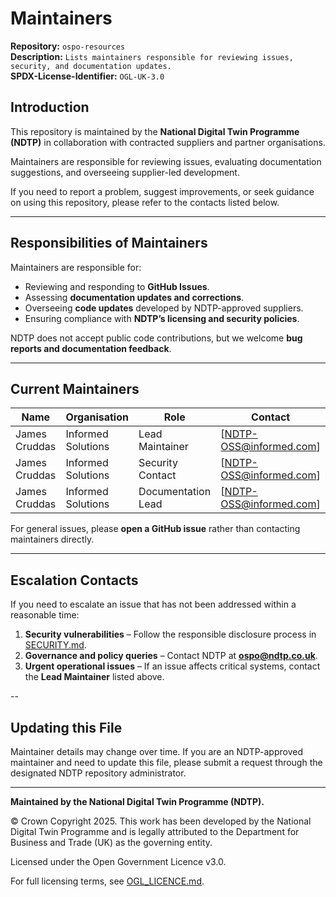 # Maintainers  

**Repository:** `ospo-resources`  
**Description:** `Lists maintainers responsible for reviewing issues, security, and documentation updates.`  
**SPDX-License-Identifier:** `OGL-UK-3.0`  

## Introduction  

This repository is maintained by the **National Digital Twin Programme (NDTP)** in collaboration with contracted suppliers and partner organisations.  

Maintainers are responsible for reviewing issues, evaluating documentation suggestions, and overseeing 
supplier-led development.  

If you need to report a problem, suggest improvements, or seek guidance on using this repository, please refer to the contacts listed below.  

---

## Responsibilities of Maintainers  

Maintainers are responsible for:  

- Reviewing and responding to **GitHub Issues**.  
- Assessing **documentation updates and corrections**.  
- Overseeing **code updates** developed by NDTP-approved suppliers.  
- Ensuring compliance with **NDTP’s licensing and security policies**.  

NDTP does not accept public code contributions, but we welcome **bug reports and documentation feedback**.  

---

## Current Maintainers  

| Name              | Organisation           | Role               | Contact                |
|-------------------|------------------------|--------------------|------------------------|
| James Cruddas | Informed Solutions | Lead Maintainer    | [NDTP-OSS@informed.com]|
| James Cruddas | Informed Solutions | Security Contact   | [NDTP-OSS@informed.com]|
| James Cruddas | Informed Solutions | Documentation Lead | [NDTP-OSS@informed.com]|

For general issues, please **open a GitHub issue** rather than contacting maintainers directly.  

---

## Escalation Contacts  

If you need to escalate an issue that has not been addressed within a reasonable time:  

1. **Security vulnerabilities** – Follow the responsible disclosure process in [SECURITY.md](./SECURITY.md).  
2. **Governance and policy queries** – Contact NDTP at **ospo@ndtp.co.uk**.  
3. **Urgent operational issues** – If an issue affects critical systems, contact the **Lead Maintainer** listed above.  

--

## Updating this File  

Maintainer details may change over time. If you are an NDTP-approved maintainer and need to update this file, please submit a request through the designated NDTP repository administrator.  

---

**Maintained by the National Digital Twin Programme (NDTP).**  

© Crown Copyright 2025. This work has been developed by the National Digital Twin Programme and is legally attributed to the Department for Business and Trade (UK) as the governing entity.  

Licensed under the Open Government Licence v3.0.  

For full licensing terms, see [OGL_LICENCE.md](./OGL_LICENCE.md).

